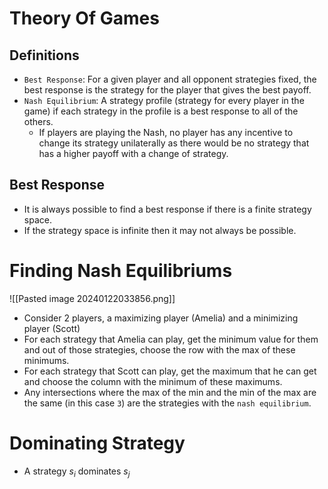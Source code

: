 # Theory Of Games

## Definitions
* `Best Response`: For a given player and all opponent strategies fixed, the best response is the strategy for the player that gives the best payoff.
* `Nash Equilibrium`: A strategy profile (strategy for every player in the game) if each strategy in the profile is a best response to all of the others.
	* If players are playing the Nash, no player has any incentive to change its strategy unilaterally as there would be no strategy that has a higher payoff with a change of strategy.
## Best Response
* It is always possible to find a best response if there is a finite strategy space.
* If the strategy space is infinite then it may not always be possible.

# Finding Nash Equilibriums
![[Pasted image 20240122033856.png]]
* Consider 2 players, a maximizing player (Amelia) and a minimizing player (Scott)
* For each strategy that Amelia can play, get the minimum value for them and out of those strategies, choose the row with the max of these minimums.
* For each strategy that Scott can play, get the maximum that he can get and choose the column with the minimum of these maximums.
* Any intersections where the max of the min and the min of the max are the same (in this case `3`) are the strategies with the `nash equilibrium`.

# Dominating Strategy
* A strategy $s_i$  dominates $s_j$ 